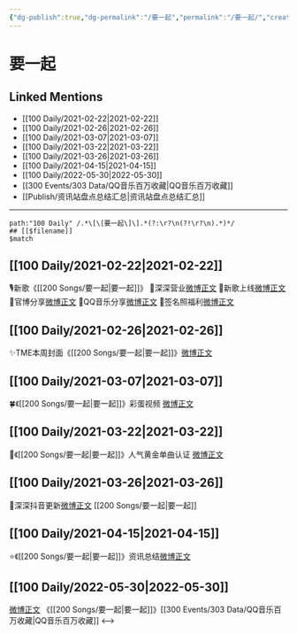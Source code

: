 ```yaml
---
{"dg-publish":true,"dg-permalink":"/要一起","permalink":"/要一起/","created":"2022-12-04T21:46:39.000+08:00","updated":"2023-04-10T15:56:43.000+08:00"}
---
```


# 要一起

## Linked Mentions
- [[100 Daily/2021-02-22\|2021-02-22]]
- [[100 Daily/2021-02-26\|2021-02-26]]
- [[100 Daily/2021-03-07\|2021-03-07]]
- [[100 Daily/2021-03-22\|2021-03-22]]
- [[100 Daily/2021-03-26\|2021-03-26]]
- [[100 Daily/2021-04-15\|2021-04-15]]
- [[100 Daily/2022-05-30\|2022-05-30]]
- [[300 Events/303 Data/QQ音乐百万收藏\|QQ音乐百万收藏]]
- [[Publish/资讯站盘点总结汇总\|资讯站盘点总结汇总]]


---

```expander
path:"100 Daily" /.*\[\[要一起\]\].*(?:\r?\n(?!\r?\n).*)*/
## [[$filename]]
$match
```
## [[100 Daily/2021-02-22\|2021-02-22]]
🎙新歌《[[200 Songs/要一起\|要一起]]》
🎵深深营业[微博正文](https://m.weibo.cn/6466290670/4607359877912235)
🎵新歌上线[微博正文](https://m.weibo.cn/6466290670/4607358988197124)
🎵官博分享[微博正文](https://m.weibo.cn/6466290670/4607357554528031)
🎵QQ音乐分享[微博正文](https://m.weibo.cn/6466290670/4607357974220678)
🎵签名照福利[微博正文](https://m.weibo.cn/6466290670/4607425460049922)
## [[100 Daily/2021-02-26\|2021-02-26]]
✨TME本周封面《[[200 Songs/要一起\|要一起]]》[微博正文](https://m.weibo.cn/6466290670/4608906679289878)
## [[100 Daily/2021-03-07\|2021-03-07]]
🍀《[[200 Songs/要一起\|要一起]]》彩蛋视频 [微博正文](https://m.weibo.cn/6466290670/4612208049522549)
## [[100 Daily/2021-03-22\|2021-03-22]]
🌟《[[200 Songs/要一起\|要一起]]》人气黄金单曲认证 [微博正文](https://m.weibo.cn/6466290670/4617588385252311)
## [[100 Daily/2021-03-26\|2021-03-26]]
🍧深深抖音更新[微博正文](https://m.weibo.cn/6466290670/4619089186652718) [[200 Songs/要一起\|要一起]]
## [[100 Daily/2021-04-15\|2021-04-15]]
⭐《[[200 Songs/要一起\|要一起]]》资讯总结[微博正文](https://m.weibo.cn/6466290670/4626206937058006)
## [[100 Daily/2022-05-30\|2022-05-30]]
[微博正文](https://m.weibo.cn/2169129705/4774892769904034) 《[[200 Songs/要一起\|要一起]]》[[300 Events/303 Data/QQ音乐百万收藏\|QQ音乐百万收藏]]
<-->